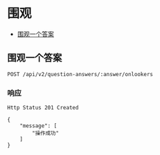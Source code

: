 # 围观

- [围观一个答案](#围观一个答案)

## 围观一个答案

```
POST /api/v2/question-answers/:answer/onlookers
```

### 响应

```
Http Status 201 Created
```

```json5
{
    "message": [
        "操作成功"
    ]
}
```